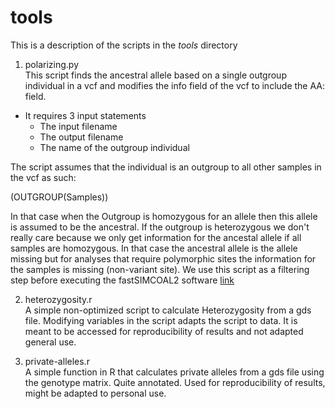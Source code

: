 # tools
This is a description of the scripts in the _tools_ directory  

1. polarizing.py  
This script finds the ancestral allele based on a single outgroup individual in a vcf and modifies the info field of the vcf to include the AA: field.  

* It requires 3 input statements 
    + The input filename
    + The output filename
    + The name of the outgroup individual  
    
The script assumes that the individual is an outgroup to all other samples in the vcf as such:  

(OUTGROUP(Samples))  

In that case when the Outgroup is homozygous for an allele then this allele is assumed to be the ancestral. If the outgroup is heterozygous we don't really care because we only get information for the ancestal allele if all samples are homozygous. In that case the ancestral allele is the allele missing but for analyses that require polymorphic sites the information for the samples is missing (non-variant site). We use this script as a filtering step before executing the fastSIMCOAL2 software [link](http://cmpg.unibe.ch/software/fastsimcoal2/)  

2. heterozygosity.r  
A simple non-optimized script to calculate Heterozygosity from a gds file. Modifying variables in the script adapts the script to data. It is meant to be accessed for reproducibility of results and not adapted general use.  

3. private-alleles.r  
A simple function in R that calculates private alleles from a gds file using the genotype matrix. Quite annotated. Used for reproducibility of results, might be adapted to personal use.  

